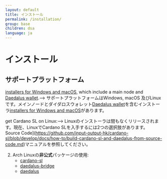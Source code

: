 ```yaml
---
layout: default
title: インストール
permalink: /installation/
group: base
children: dsa
language: ja
---
```


# インストール

## サポートプラットフォーム

[installers for Windows and macOS](https://daedaluswallet.io/#download),
which include a main node and [Daedalus wallet](https://github.com/input-output-hk/daedalus).-->
サポートプラットフォームはWindows, macOS 及びLinuxです。メインノードとダイダロスウォレット[Daedalus wallet](https://github.com/input-output-hk/daedalus)を含むインストーラ[installers for Windows and macOS](https://daedaluswallet.io/#download)があります。

get Cardano SL on Linux:-->
Linuxのインストーラは間もなくリリースされます。現在、LinuxでCardano SLを入手するには2つの選択肢があります。
Source Code](https://github.com/input-output-hk/cardano-sl/blob/develop/docs/how-to/build-cardano-sl-and-daedalus-from-source-code.md)マニュアルを参照してください。

2. Arch Linuxの**非公式**パッケージの使用:
   * [cardano-sl](https://aur.archlinux.org/packages/cardano-sl/)
   * [daedalus-bridge](https://aur.archlinux.org/packages/daedalus-bridge/)
   * [daedalus](https://aur.archlinux.org/packages/daedalus/)

